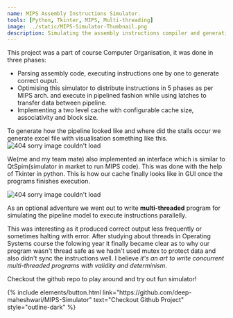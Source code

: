 ```yaml
---
name: MIPS Assembly Instructions Simulator.
tools: [Python, Tkinter, MIPS, Multi-threading]
image: ../static/MIPS-Simulator-Thumbnail.png
description: Simulating the assembly instructions compiler and generating output - also involved optimising via instruction pipelining in MIPS arch.
---
```


This project was a part of course Computer Organisation, it was done in three phases:

- Parsing assembly code, executing instructions one by one to generate correct ouput.
- Optimising this simulator to distribute instructions in 5 phases as per MIPS arch. and execute in pipelined fashion while using latches to transfer data between pipeline.
- Implementing a two level cache with configurable cache size, associativity and block size.

To generate how the pipeline looked like and where did the stalls occur we generate excel file with visualisation something like this.
![404 sorry image couldn't load](https://user-images.githubusercontent.com/54976309/81482981-6d7e6a00-9258-11ea-86a5-8df9772d4ec5.png "Pipeline Visuals")

We(me and my team mate) also implemented an interface which is similar to QtSpim(simulator in market to run MIPS code). This was done with the help of Tkinter in python.
This is how our cache finally looks like in GUI once the programs finishes execution.

![404 sorry image couldn't load](https://user-images.githubusercontent.com/54976309/81482959-39a34480-9258-11ea-800e-01e188a44df9.png "Cache Structure")


As an optional adventure we went out to write **multi-threaded** program for simulating the pipeline model to execute instructions parallelly.

This was interesting as it produced correct output less frequently or sometimes halting with error. After studying about threads in Operating Systems course the folowing year it finally became clear as to why our program wasn't thread safe as we hadn't used mutex to protect data and also didn't sync the instructions well. I believe *it's an art to write concurrent multi-threaded programs with validity and determinism*.

Checkout the github repo to play around and try out fun simulator!

<p class="text-center"> {% include elements/button.html link="https://github.com/deep-maheshwari/MIPS-Simulator" text="Checkout Github Project" style="outline-dark" %} </p>
